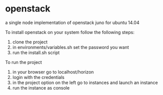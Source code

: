 openstack
=========

a single node implementation of openstack juno for ubuntu 14.04

To install openstack on your system follow the following steps:

1) clone the project
2) in environments/variables.sh set the password you want
3) run the install.sh script

To run the project

1) in your browser go to localhost/horizon
2) login with the credentials
3) in the project option on the left go to instances and launch an instance
4) run the instance as console

